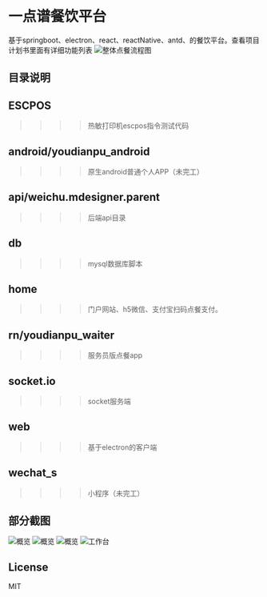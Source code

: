 
一点谱餐饮平台
====
基于springboot、electron、react、reactNative、antd、的餐饮平台。查看项目计划书里面有详细功能列表
![整体点餐流程图](https://github.com/tangxingchu/yidpu/blob/master/sample/%E4%B8%AD%E5%B0%8F%E9%A4%90%E5%8E%85.png)

目录说明
-------
## ESCPOS
>>>>热敏打印机escpos指令测试代码
## android/youdianpu_android
>>>>原生android普通个人APP（未完工）
## api/weichu.mdesigner.parent
>>>>后端api目录
## db
>>>>mysql数据库脚本
## home
>>>> 门户网站、h5微信、支付宝扫码点餐支付。
## rn/youdianpu_waiter
>>>> 服务员版点餐app
## socket.io
>>>> socket服务端
## web
>>>> 基于electron的客户端
## wechat_s
>>>> 小程序（未完工）

部分截图
-------
![概览](https://github.com/tangxingchu/yidpu/blob/master/sample/1558161812772.jpg)
![概览](https://github.com/tangxingchu/yidpu/blob/master/sample/1558161856684.jpg)
![概览](https://github.com/tangxingchu/yidpu/blob/master/sample/1558161881168.jpg)
![工作台](https://github.com/tangxingchu/yidpu/blob/master/sample/1558161900997.jpg)

License
-------
MIT

